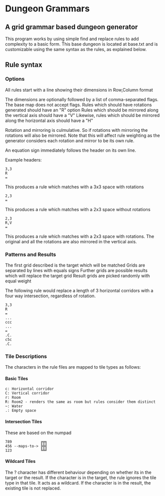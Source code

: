 # Dungeon Grammars
## A grid grammar based dungeon generator

This program works by using simple find and replace rules to add complexity to a basic form. This base dungeon is located at base.txt and is customizable using the same syntax as the rules, as explained below.

## Rule syntax
### Options
All rules start with a line showing their dimensions in Row,Column format

The dimensions are optionally followed by a list of comma-separated flags. The base map does not accept flags.
Rules which should have rotations generated should have an "R" option
Rules which should be mirrored along the vertical axis should have a "V"
Likewise, rules which should be mirrored along the horizontal axis should have a "H"

Rotation and mirroring is culmulative. So if rotations with mirroring the rotations will also be mirrored. Note that this will affect rule weighting as the generator considers each rotation and mirror to be its own rule.

An equation sign immediately follows the header on its own line.

Example headers:
```
3,3
R
=
``` 
This produces a rule which matches with a 3x3 space with rotations

```
2,3
= 
``` 
This produces a rule which matches with a 2x3 space without rotations

```
2,3
R,V
=
``` 
This produces a rule which matches with a 2x3 space with rotations. The original and all the rotations are also mirrored in the vertical axis.

### Patterns and Results
The first grid described is the target which will be matched
Grids are separated by lines with equals signs
Further grids are possible results which will replace the target grid 
Result grids are picked randomly with equal weight

The following rule would replace a length of 3 horizontal corridors with a four way intersection, regardless of rotation.
```
3,3
R
=
...
ccc
...
=
.C.
c5c
.C.
```

### Tile Descriptions
The characters in the rule files are mapped to tile types as follows:

#### Basic Tiles
```
c: Horizontal corridor
C: Vertical corridor
r: Room
R: Room2 - renders the same as room but rules consider them distinct
~: Water
.: Empty space
```

#### Intersection Tiles
These are based on the numpad
```
789             ╔╦╗
456 --maps-to-> ╠╬╣
123             ╚╩╝
```

#### Wildcard Tiles
The ? character has different behaviour depending on whether its in the target or the result.
If the character is in the target, the rule ignores the tile type in that tile. It acts as a wildcard.
If the character is in the result, the existing tile is not replaced.